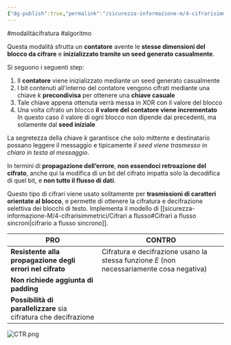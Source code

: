 ```yaml
---
{"dg-publish":true,"permalink":"/sicurezza-informazione-m/4-cifrarisimmetrici/ctr-counter/"}
---
```


#modalitàcifratura #algoritmo 

Questa modalità sfrutta un **contatore** avente le **stesse dimensioni del blocco da cifrare** e **inizializzato tramite un seed generato casualmente**.

Si seguono i seguenti step:
1. Il **contatore** viene inizializzato mediante un seed generato casualmente
2. I bit contenuti all'interno del contatore vengono cifrati mediante una chiave $k$ **precondivisa** per ottenere una **chiave casuale**
3. Tale chiave appena ottenuta verrà messa in XOR con il valore del blocco
4. Una volta cifrato un blocco **il valore del contatore viene incrementato**
		In questo caso il valore di ogni blocco non dipende dai precedenti, ma solamente dal **seed iniziale**

La segretezza della chiave $k$ garantisce che solo mittente e destinatario possano leggere il messaggio e tipicamente *il seed viene trasmesso in chiaro in testa al messaggio*. 

In termini di **propagazione dell’errore**, **non essendoci retroazione del cifrato**, anche qui la modifica di un bit del cifrato impatta solo la decodifica di quel bit, e **non tutto il flusso di dati**. 

Questo tipo di cifrari viene usato solitamente per **trasmissioni di caratteri orientate al blocco**, e permette di ottenere la cifratura e decifrazione selettiva dei blocchi di testo. Implementa il modello di [[sicurezza-informazione-M/4-cifrarisimmetrici/Cifrari a flusso#Cifrari a flusso sincroni\|cifrario a flusso sincrono]].

| **PRO**                                                          | **CONTRO**                                                                                |
| ---------------------------------------------------------------- | ----------------------------------------------------------------------------------------- |
| **Resistente alla propagazione degli errori nel cifrato**        | Cifratura e decifrazione usano la stessa funzione $E$ (non necessariamente cosa negativa) |
| **Non richiede aggiunta di padding**                             |                                                                                           |
| **Possibilità di parallelizzare** sia cifratura che decifrazione |                                                                                           |

![CTR.png](/img/user/sicurezza-informazione-M/immagini/CTR.png)